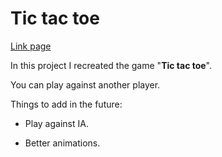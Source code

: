 # Tic tac toe
[Link page](https://vlunaklick.github.io/tic_tac_toe/)

In this project I recreated the game "**Tic tac toe**".

You can play against another player.

Things to add in the future: 

   * Play against IA.

   * Better animations.